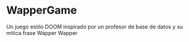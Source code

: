 
# WapperGame
Un juego estilo DOOM inspirado por un profesor de base de datos y su mitica frase Wapper Wapper
